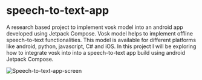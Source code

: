 # speech-to-text-app
A research based project to implement vosk model into an android app developed using Jetpack Compose. 
Vosk model helps to implement offline speech-to-text functionalities. This model is available for different platforms like android, python, javascript, C# and iOS.
In  this project I will be exploring how to integrate vosk into into a speech-to-text app build using android Jetpack Compose.

![Speech-to-text-app-screen](https://github.com/abilmanoj1/speech-to-text-app/assets/63120103/2cb39edb-c0fd-426c-bd95-861cc800c60b)

